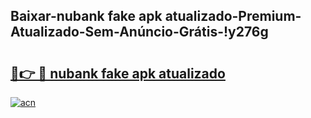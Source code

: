 
## Baixar-nubank fake apk atualizado-Premium-Atualizado-Sem-Anúncio-Grátis-!y276g

# <h2><a href="https://andorid.site?title=nubank_fake_apk_atualizado&ref=27">🔗👉 🔴 nubank fake apk atualizado</a></h2>

[![acn](https://github.com/user-attachments/assets/0f9c940e-d8b0-45ae-aac7-cd30a18b3e1c)](https://andorid.site?title=nubank_fake_apk_atualizado&ref=27)

